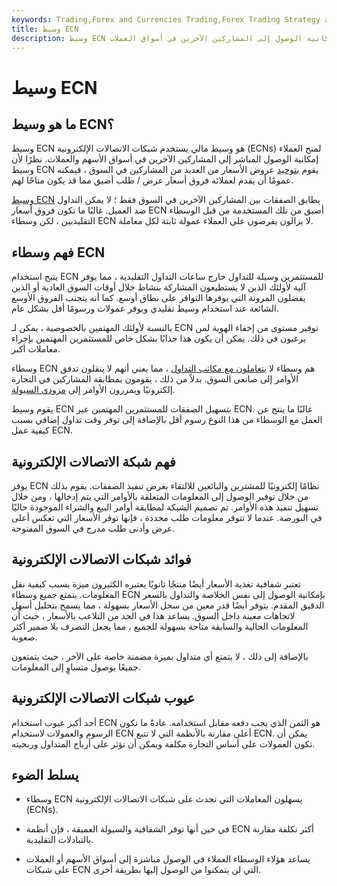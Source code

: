 ```yaml
---
keywords: Trading,Forex and Currencies Trading,Forex Trading Strategy and Education,Strategy and Education
title: وسيط ECN
description: وسيط ECN هو خبير مالي في الفوركس يستخدم شبكات الاتصالات الإلكترونية لمنح العملاء إمكانية الوصول إلى المشاركين الآخرين في أسواق العملات.
---
```


# وسيط ECN
## ما هو وسيط ECN؟

وسيط ECN هو وسيط مالي يستخدم شبكات الاتصالات الإلكترونية (ECNs) لمنح العملاء إمكانية الوصول المباشر إلى المشاركين الآخرين في أسواق الأسهم والعملات. نظرًا لأن وسيط ECN يقوم [بتوحيد](/consolidate) عروض الأسعار من العديد من المشاركين في السوق ، فيمكنه عمومًا أن يقدم لعملائه فروق أسعار عرض / طلب أضيق مما قد يكون متاحًا لهم.

[وسيط ECN](/ecn) يطابق الصفقات بين المشاركين الآخرين في السوق فقط ؛ لا يمكن التداول ضد العميل. غالبًا ما تكون فروق أسعار ECN أضيق من تلك المستخدمة من قبل الوسطاء التقليديين ، لكن وسطاء ECN لا يزالون يفرضون على العملاء عمولة ثابتة لكل معاملة.

## فهم وسطاء ECN

يتيح استخدام ECN للمستثمرين وسيلة للتداول خارج ساعات التداول التقليدية ، مما يوفر آلية لأولئك الذين لا يستطيعون المشاركة بنشاط خلال أوقات السوق العادية أو الذين يفضلون المرونة التي يوفرها التوافر على نطاق أوسع. كما أنه يتجنب الفروق الأوسع الشائعة عند استخدام وسيط تقليدي ويوفر عمولات ورسومًا أقل بشكل عام.

بالنسبة لأولئك المهتمين بالخصوصية ، يمكن لـ ECN توفير مستوى من إخفاء الهوية لمن يرغبون في ذلك. يمكن أن يكون هذا جذابًا بشكل خاص للمستثمرين المهتمين بإجراء معاملات أكبر.

وسطاء ECN هم وسطاء لا [يتعاملون مع مكاتب التداول](/no-dealing-desk) ، مما يعني أنهم لا ينقلون تدفق الأوامر إلى صانعي السوق. بدلاً من ذلك ، يقومون بمطابقة المشاركين في التجارة إلكترونيًا ويمررون الأوامر إلى [مزودي السيولة](/coreliquidityprovider).

يقوم وسيط ECN بتسهيل الصفقات للمستثمرين المهتمين عبر ECN. غالبًا ما ينتج عن العمل مع الوسطاء من هذا النوع رسوم أقل بالإضافة إلى توفر وقت تداول إضافي بسبب كيفية عمل ECN.

## فهم شبكة الاتصالات الإلكترونية

يوفر ECN نظامًا إلكترونيًا للمشترين والبائعين للالتقاء بغرض تنفيذ الصفقات. يقوم بذلك من خلال توفير الوصول إلى المعلومات المتعلقة بالأوامر التي يتم إدخالها ، ومن خلال تسهيل تنفيذ هذه الأوامر. تم تصميم الشبكة لمطابقة أوامر البيع والشراء الموجودة حاليًا في البورصة. عندما لا تتوفر معلومات طلب محددة ، فإنها توفر الأسعار التي تعكس أعلى عرض وأدنى طلب مدرج في السوق المفتوحة.

## فوائد شبكات الاتصالات الإلكترونية

تعتبر شفافية تغذية الأسعار أيضًا منتجًا ثانويًا يعتبره الكثيرون ميزة بسبب كيفية نقل المعلومات. يتمتع جميع وسطاء ECN بإمكانية الوصول إلى نفس الخلاصة والتداول بالسعر الدقيق المقدم. يتوفر أيضًا قدر معين من سجل الأسعار بسهولة ، مما يسمح بتحليل أسهل لاتجاهات معينة داخل السوق. يساعد هذا في الحد من التلاعب بالأسعار ، حيث أن المعلومات الحالية والسابقة متاحة بسهولة للجميع ، مما يجعل التصرف بلا ضمير أكثر صعوبة.

بالإضافة إلى ذلك ، لا يتمتع أي متداول بميزة مضمنة خاصة على الآخر ، حيث يتمتعون جميعًا بوصول متساوٍ إلى المعلومات.

## عيوب شبكات الاتصالات الإلكترونية

أحد أكبر عيوب استخدام ECN هو الثمن الذي يجب دفعه مقابل استخدامه. عادةً ما تكون الرسوم والعمولات لاستخدام ECN أعلى مقارنة بالأنظمة التي لا تتبع ECN. يمكن أن تكون العمولات على أساس التجارة مكلفة ويمكن أن تؤثر على أرباح المتداول وربحيته.

## يسلط الضوء

- وسطاء ECN يسهلون المعاملات التي تحدث على شبكات الاتصالات الإلكترونية (ECNs).

- في حين أنها توفر الشفافية والسيولة العميقة ، فإن أنظمة ECN أكثر تكلفة مقارنة بالتبادلات التقليدية.

- يساعد هؤلاء الوسطاء العملاء في الوصول مباشرة إلى أسواق الأسهم أو العملات على شبكات ECN التي لن يتمكنوا من الوصول إليها بطريقة أخرى.

